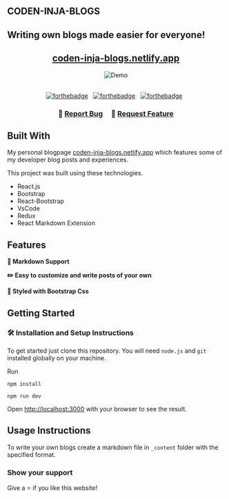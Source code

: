 ## CODEN-INJA-BLOGS

## Writing own blogs made easier for everyone!

<h2 align="center">
  <a href="https://coden-inja-blogs.netlify.app/" target="_blank">coden-inja-blogs.netlify.app</a>
</h2>

<div align="center">
  <img alt="Demo" src="./Extra/demo.gif" />
</div>

<br/>

<center>

[![forthebadge](https://forthebadge.com/images/badges/built-with-love.svg)](https://forthebadge.com) &nbsp;
[![forthebadge](https://forthebadge.com/images/badges/made-with-javascript.svg)](https://forthebadge.com) &nbsp;
[![forthebadge](https://forthebadge.com/images/badges/open-source.svg)](https://forthebadge.com) &nbsp;

</center>

<h3 align="center">
    🔹
    <a href="https://github.com/soumyajit4419/Bits-0f-C0de/issues">Report Bug</a> &nbsp; &nbsp;
    🔹
    <a href="https://github.com/soumyajit4419/Bits-0f-C0de/issues">Request Feature</a>
</h3>

## Built With

My personal blogpage <a href="https://coden-inja-blogs.netlify.app/" target="_blank">coden-inja-blogs.netlify.app</a> which features some of my developer blog posts and experiences.<br/>

This project was built using these technologies.

- React.js
- Bootstrap
- React-Bootstrap
- VsCode
- Redux
- React Markdown Extension

## Features

**📃 Markdown Support**

**✏️ Easy to customize and write posts of your own**

**🎨 Styled with Bootstrap Css**

## Getting Started

### 🛠 Installation and Setup Instructions

To get started just clone this repository. You will need `node.js` and `git` installed globally on your machine.

Run

```
npm install
```

```
npm run dev
```

Open [http://localhost:3000](http://localhost:3000) with your browser to see the result.

## Usage Instructions

To write your own blogs create a markdown file in `_content` folder with the specified format. 

### Show your support

Give a ⭐ if you like this website!

